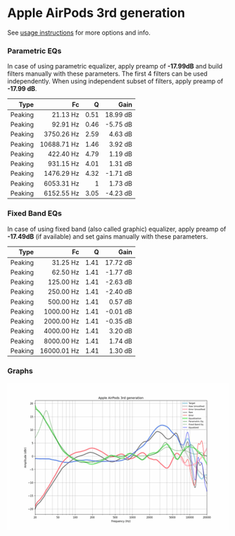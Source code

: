 # Apple AirPods 3rd generation
See [usage instructions](https://github.com/jaakkopasanen/AutoEq#usage) for more options and info.

### Parametric EQs
In case of using parametric equalizer, apply preamp of **-17.99dB** and build filters manually
with these parameters. The first 4 filters can be used independently.
When using independent subset of filters, apply preamp of **-17.99 dB**.

| Type    | Fc          |    Q | Gain     |
|--------:|------------:|-----:|---------:|
| Peaking | 21.13 Hz    | 0.51 | 18.99 dB |
| Peaking | 92.91 Hz    | 0.46 | -5.75 dB |
| Peaking | 3750.26 Hz  | 2.59 | 4.63 dB  |
| Peaking | 10688.71 Hz | 1.46 | 3.92 dB  |
| Peaking | 422.40 Hz   | 4.79 | 1.19 dB  |
| Peaking | 931.15 Hz   | 4.01 | 1.31 dB  |
| Peaking | 1476.29 Hz  | 4.32 | -1.71 dB |
| Peaking | 6053.31 Hz  | 1    | 1.73 dB  |
| Peaking | 6152.55 Hz  | 3.05 | -4.23 dB |

### Fixed Band EQs
In case of using fixed band (also called graphic) equalizer, apply preamp of **-17.49dB**
(if available) and set gains manually with these parameters.

| Type    | Fc          |    Q | Gain     |
|--------:|------------:|-----:|---------:|
| Peaking | 31.25 Hz    | 1.41 | 17.72 dB |
| Peaking | 62.50 Hz    | 1.41 | -1.77 dB |
| Peaking | 125.00 Hz   | 1.41 | -2.63 dB |
| Peaking | 250.00 Hz   | 1.41 | -2.40 dB |
| Peaking | 500.00 Hz   | 1.41 | 0.57 dB  |
| Peaking | 1000.00 Hz  | 1.41 | -0.01 dB |
| Peaking | 2000.00 Hz  | 1.41 | -0.35 dB |
| Peaking | 4000.00 Hz  | 1.41 | 3.20 dB  |
| Peaking | 8000.00 Hz  | 1.41 | 1.74 dB  |
| Peaking | 16000.01 Hz | 1.41 | 1.30 dB  |

### Graphs
![](./Apple%20AirPods%203rd%20generation.png)